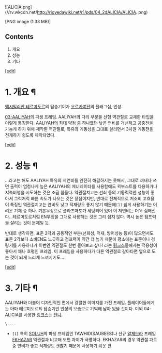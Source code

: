 ![ALICIA.png](//rv.wkcdn.net/http://rigvedawiki.net/r1/pds/04_2dALICIA/ALICIA.
png)

[PNG image (1.33 MB)]

## Contents

    

1. 개요 
2. 성능 
3. 기타 

[[edit](http://rigvedawiki.net/r1/wiki.php/04-ALICIA?action=edit&section=1)]

# 1. 개요 ¶

[맥시밀리안 테르미도르](%EB%A7%A5%EC%8B%9C%EB%B0%80%EB%A6%AC%EC%95%88%20%ED%85%8C%EB%A5%B4%EB%AF%B8%EB%8F%84%EB%A5%B4.md)의 탑승기이자 [오르카여단](%EC%98%A4%EB%A5%B4%EC%B9%B4%20%EC%97%AC%EB%8B%A8.md)의 플래그십, 언성.

  

[03-AALIYAH](03-AALIYAH.md)의 파생 프레임. AALIYAH의 다리 부분을 신형 역관절로 교체한 타입을 이렇게
통칭한다. AALIYAH의 최대 약점 중 하나였던 낮은 연비를 개선하고 공중전을 가능케 하기 위해 제작된 역관절로, 특유의 기동성을 그대로
살리면서 3차원 기동전을 전개하기 쉽도록 제작되었다.

  

[[edit](http://rigvedawiki.net/r1/wiki.php/04-ALICIA?action=edit&section=2)]

# 2. 성능 ¶

...라고는 해도 AALIYAH 특유의 저연비를 완전히 해결하지는 못해서, 그대로 꺼내다 쓰면 출력이 엄청나게 높은 AALIYAH의
제너레이터를 사용함에도 퀵부스트를 다용하거나 지속비행을 시도하는 것은 조금 힘들다. 역관절치고는 선회 등의 기동력적인 성능이 좋아서 그럭저럭
빠른 속도가 나오는 것은 장점이지만, 반대로 전체적으로 저소비 고효율이 특징인 역관절치고는 연비도 낮고 적재량도 좋지 않기 때문에`[1]`
쉽게 사용하기는 어려운 기체 중 하나. 기본무장으로 플라즈마포가 세팅되어 있어 이 저연비는 더욱 심해진다...테르미도르처럼 EN무장을 그대로
사용하는 것은 그리 쉽지 않다. 역시 높은 점프력을 살리는 것이 문제일 듯.

  

반대로 생각하면, 표준 2각과 공통적인 부분(선회성, 적재, 방어성능 등)이 많으면서도 표준 2각보다 소비EN도 느긋하고 점프력이 약간 더
높기 때문에 평소에는 표준이나 경량기를 사용하다가 이번엔 역관절도 한번 몰아보고 싶다! 라는
[링크스](%EB%A7%81%ED%81%AC%EC%8A%A4.md)들에게는 적응성이 좋아서 꽤나 호평인 프레임. 이 프레임을 사용하다가
다른 역관절로 갈아타면 옆으로 도는 것이 되게 느리게 느껴지기도...

  

[[edit](http://rigvedawiki.net/r1/wiki.php/04-ALICIA?action=edit&section=3)]

# 3. 기타 ¶

AALIYAH와 더불어 디자인적인 면에서 강렬한 이미지를 가진 프레임. 플레이어들에게는 아마 테르미도르의 탑승기인 언성의 모습으로 기억에
남아 있을 것이다. 이외 04-ALICIA를 사용한 [링크스](%EB%A7%81%ED%81%AC%EC%8A%A4.md)는
[잔니](%EC%9E%94%EB%8B%88.md).

`\----`

  * `[1]` 특히 [SOLUH](SOLUH.md)의 파생 프레임인 TAWHID(SAUBEES)나 신규 [알제브라](%EC%95%8C%EC%A0%9C%EB%B8%8C%EB%9D%BC.md) 프레임 [EKHAZAR](EKHAZAR.md) 역관절과 비교해 보면 차이가 극명하다. EKHAZAR의 경우 역관절 파트 중 연비가 좋고 적재량도 괜찮기 때문에 사용하기 쉬운 편.

